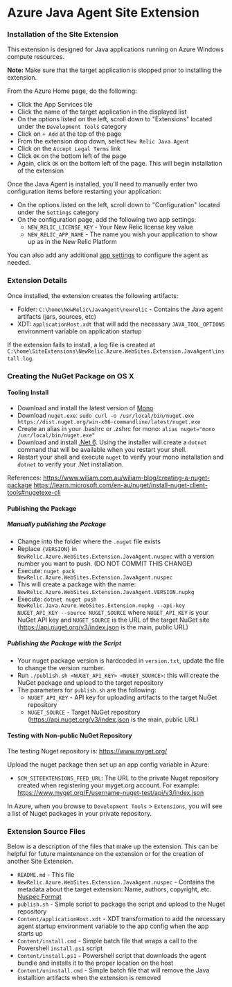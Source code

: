 # Azure Java Agent Site Extension

### Installation of the Site Extension

This extension is designed for Java applications running on Azure Windows compute resources.

**Note:** Make sure that the target application is stopped prior to installing the extension.

From the Azure Home page, do the following:
- Click the App Services tile
- Click the name of the target application in the displayed list
- On the options listed on the left, scroll down to "Extensions" located under the `Development Tools` category
- Click on `+ Add` at the top of the page
- From the extension drop down, select `New Relic Java Agent`
- Click on the `Accept Legal Terms` link
- Click `OK` on the bottom left of the page
- Again, click `OK` on the bottom left of the page. This will begin installation of the extension

Once the Java Agent is installed, you'll need to manually enter two configuration items before restarting your application:
- On the options listed on the left, scroll down to "Configuration" located under the `Settings` category
- On the configuration page, add the following two app settings:
    - `NEW_RELIC_LICENSE_KEY` - Your New Relic license key value
	- `NEW_RELIC_APP_NAME` - The name you wish your application to show up as in the New Relic Platform
	
You can also add any additional [app settings](https://docs.newrelic.com/docs/apm/agents/java-agent/configuration/java-agent-configuration-config-file/#Environment_Variables) to configure the agent as needed.

### Extension Details

Once installed, the extension creates the following artifacts:
- Folder: `C:\home\NewRelic\JavaAgent\newrelic` - Contains the Java agent artifacts (jars, sources, etc)
- XDT: `applicationHost.xdt` that will add the necessary `JAVA_TOOL_OPTIONS` environment variable on application startup

If the extension fails to install, a log file is created at `C:\home\SiteExtensions\NewRelic.Azure.WebSites.Extension.JavaAgent\install.log`.

### Creating the NuGet Package on OS X

#### Tooling Install

- Download and install the latest version of [Mono](https://www.mono-project.com/download/stable/)
- Download `nuget.exe`: `sudo curl -o /usr/local/bin/nuget.exe https://dist.nuget.org/win-x86-commandline/latest/nuget.exe`
- Create an alias in your .bashrc or .zshrc for mono: `alias nuget="mono /usr/local/bin/nuget.exe"`
- Download and install [.Net 6](https://dotnet.microsoft.com/en-us/download/dotnet/6.0). Using the installer will create a `dotnet` command that will be available when you restart your shell.
- Restart your shell and execute `nuget` to verify your mono installation and `dotnet` to verify your .Net installation.

References:
https://www.wiliam.com.au/wiliam-blog/creating-a-nuget-package
https://learn.microsoft.com/en-au/nuget/install-nuget-client-tools#nugetexe-cli

#### Publishing the Package

##### Manually publishing the Package

- Change into the folder where the `.nuget` file exists
- Replace `{VERSION}` in `NewRelic.Azure.WebSites.Extension.JavaAgent.nuspec` with a version number you want to push. (DO NOT COMMIT THIS CHANGE)
- Execute: `nuget pack NewRelic.Azure.WebSites.Extension.JavaAgent.nuspec`
- This will create a package with the name: `NewRelic.Azure.WebSites.Extension.JavaAgent.VERSION.nupkg`
- Execute: `dotnet nuget push NewRelic.Java.Azure.WebSites.Extension.nupkg --api-key NUGET_API_KEY --source NUGET_SOURCE` where `NUGET_API_KEY` is your NuGet API key and `NUGET_SOURCE` is the URL of the target NuGet site (https://api.nuget.org/v3/index.json is the main, public URL)

##### Publishing the Package with the Script
- Your nuget package version is hardcoded in `version.txt`, update the file to change the version number.
- Run `./publish.sh <NUGET_API_KEY> <NUGET_SOURCE>`: this will create the NuGet package and upload to the target repository
- The parameters for `publish.sh` are the following:
	- `NUGET_API_KEY` - API key for uploading artifacts to the target NuGet repository
	- `NUGET_SOURCE` - Target NuGet repository (https://api.nuget.org/v3/index.json is the main, public URL)

#### Testing with Non-public NuGet Repository

The testing Nuget repository is: https://www.myget.org/

Upload the nuget package then set up an app config variable in Azure:
- `SCM_SITEEXTENSIONS_FEED_URL`: The URL to the private Nuget repository created when registering your myget.org account. For example: https://www.myget.org/F/username-nuget-test/api/v3/index.json

In Azure, when you browse to `Development Tools` > `Extensions`, you will see a list of Nuget packages in your private repository.

### Extension Source Files

Below is a description of the files that make up the extension. This can be helpful for future maintenance on the extension or for the creation of another Site Extension.

- `README.md` - This file
- `NewRelic.Azure.WebSites.Extension.JavaAgent.nuspec` - Contains the metadata about the target extension: Name, authors, copyright, etc. [Nuspec Format](https://learn.microsoft.com/en-us/nuget/reference/nuspec)
- `publish.sh` - Simple script to package the script and upload to the Nuget repository
- `Content/applicationHost.xdt` - XDT transformation to add the necessary agent startup environment variable to the app config when the app starts up
- `Content/install.cmd` - Simple batch file that wraps a call to the Powershell `install.ps1` script
- `Content/install.ps1` - Powershell script that downloads the agent bundle and installs it to the proper location on the host
- `Content/uninstall.cmd` - Simple batch file that will remove the Java installtion artifacts when the extension is removed


